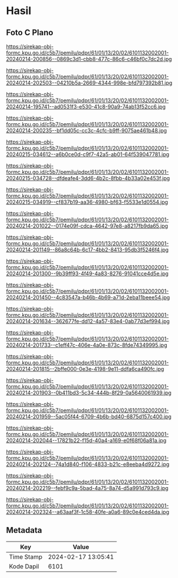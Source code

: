 # Hasil

## Foto C Plano

https://sirekap-obj-formc.kpu.go.id/c5b7/pemilu/pdpr/61/01/13/20/02/6101132002001-20240214-200856--0869c3d1-cbb8-477c-86c6-c46bf0c7dc2d.jpg

https://sirekap-obj-formc.kpu.go.id/c5b7/pemilu/pdpr/61/01/13/20/02/6101132002001-20240214-202503--04210b5a-2669-4344-998e-bfd797392b81.jpg

https://sirekap-obj-formc.kpu.go.id/c5b7/pemilu/pdpr/61/01/13/20/02/6101132002001-20240214-195741--ad0531f3-e530-41c8-90a9-74ab13f52cc6.jpg

https://sirekap-obj-formc.kpu.go.id/c5b7/pemilu/pdpr/61/01/13/20/02/6101132002001-20240214-200235--bf1dd05c-cc3c-4cfc-b9ff-9075ae461b48.jpg

https://sirekap-obj-formc.kpu.go.id/c5b7/pemilu/pdpr/61/01/13/20/02/6101132002001-20240215-034612--a6b0ce0d-c9f7-42a5-ab01-64f539047781.jpg

https://sirekap-obj-formc.kpu.go.id/c5b7/pemilu/pdpr/61/01/13/20/02/6101132002001-20240215-034728--dfdeafe4-3dd6-4b2c-8fbb-4b33a02e453f.jpg

https://sirekap-obj-formc.kpu.go.id/c5b7/pemilu/pdpr/61/01/13/20/02/6101132002001-20240215-034919--cf837b19-aa36-4980-bf63-f5533e1d0554.jpg

https://sirekap-obj-formc.kpu.go.id/c5b7/pemilu/pdpr/61/01/13/20/02/6101132002001-20240214-201022--0174e09f-cdca-4642-97e8-a8217fb9da65.jpg

https://sirekap-obj-formc.kpu.go.id/c5b7/pemilu/pdpr/61/01/13/20/02/6101132002001-20240214-201149--86a8c64b-6c17-4bb2-8413-95db3f5246f4.jpg

https://sirekap-obj-formc.kpu.go.id/c5b7/pemilu/pdpr/61/01/13/20/02/6101132002001-20240214-201300--9b39ff93-4f49-4a83-8276-91041cce4d5e.jpg

https://sirekap-obj-formc.kpu.go.id/c5b7/pemilu/pdpr/61/01/13/20/02/6101132002001-20240214-201450--4c83547a-b46b-4b69-a71d-2eba11beee54.jpg

https://sirekap-obj-formc.kpu.go.id/c5b7/pemilu/pdpr/61/01/13/20/02/6101132002001-20240214-201634--362677fe-dd12-4a57-83e4-0ab77d3ef994.jpg

https://sirekap-obj-formc.kpu.go.id/c5b7/pemilu/pdpr/61/01/13/20/02/6101132002001-20240214-201733--c1eff47c-406e-4a0e-873c-8fde74349995.jpg

https://sirekap-obj-formc.kpu.go.id/c5b7/pemilu/pdpr/61/01/13/20/02/6101132002001-20240214-201815--2bffe000-0e3e-4198-9e11-ddfa6ca490fc.jpg

https://sirekap-obj-formc.kpu.go.id/c5b7/pemilu/pdpr/61/01/13/20/02/6101132002001-20240214-201903--0b411bd3-5c34-444b-8f29-0a5640061939.jpg

https://sirekap-obj-formc.kpu.go.id/c5b7/pemilu/pdpr/61/01/13/20/02/6101132002001-20240214-201959--5ac05f44-6709-4b6b-bd40-6875d157c400.jpg

https://sirekap-obj-formc.kpu.go.id/c5b7/pemilu/pdpr/61/01/13/20/02/6101132002001-20240214-202044--17821b22-f15d-40a4-a169-e0f68f06a81a.jpg

https://sirekap-obj-formc.kpu.go.id/c5b7/pemilu/pdpr/61/01/13/20/02/6101132002001-20240214-202124--74a1d840-f106-4833-b21c-e8eeba4d9272.jpg

https://sirekap-obj-formc.kpu.go.id/c5b7/pemilu/pdpr/61/01/13/20/02/6101132002001-20240214-202219--febf9c9a-5bad-4a75-8a74-d5a991d793c9.jpg

https://sirekap-obj-formc.kpu.go.id/c5b7/pemilu/pdpr/61/01/13/20/02/6101132002001-20240214-202324--a63aaf3f-1c58-40fe-a0a6-89c0e4ced4da.jpg


## Metadata

| Key        | Value               |
| ---------- | ------------------- |
| Time Stamp | 2024-02-17 13:05:41 |
| Kode Dapil | 6101                |



